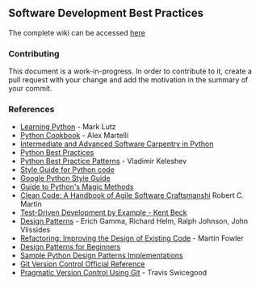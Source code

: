 ## Software Development Best Practices

The complete wiki can be accessed [here](https://github.com/trein/dev-best-practices/wiki)

### Contributing
This document is a work-in-progress. In order to contribute to it, create a pull request with your change and add the motivation in the summary of your commit.

### References

- [Learning Python](http://www.amazon.ca/Learning-Python-Mark-Lutz/dp/1449355730) - Mark Lutz
- [Python Cookbook](http://www.amazon.ca/Python-Cookbook-Alex-Martelli/dp/0596001673) - Alex Martelli
- [Intermediate and Advanced Software Carpentry in Python](http://ivory.idyll.org/articles/advanced-swc/)
- [Python Best Practices](http://docs.python-guide.org/en/latest/)
- [Python Best Practice Patterns](http://stevenloria.com/python-best-practice-patterns-by-vladimir-keleshev-notes/) - Vladimir Keleshev
- [Style Guide for Python code](http://www.python.org/dev/peps/pep-0008/)
- [Google Python Style Guide](http://google-styleguide.googlecode.com/svn/trunk/pyguide.html)
- [Guide to Python's Magic Methods](http://www.rafekettler.com/magicmethods.html)
- [Clean Code: A Handbook of Agile Software Craftsmanshi](http://www.amazon.ca/Clean-Code-Handbook-Software-Craftsmanship/dp/0132350882) Robert C. Martin 
- [Test-Driven Development by Example - Kent Beck](http://www.amazon.ca/Test-Driven-Development-By-Example/dp/0321146530)
- [Design Patterns](http://www.amazon.ca/Design-Patterns-Elements-Reusable-Object-Oriented/dp/0201633612) - Erich Gamma, Richard Helm, Ralph Johnson, John Vlissides
- [Refactoring: Improving the Design of Existing Code](http://www.amazon.ca/Refactoring-Improving-Design-Existing-Code/dp/0201485672) - Martin Fowler
- [Design Patterns for Beginners](http://pypix.com/tools-and-tips/design-patterns-beginners/)
- [Sample Python Design Patterns Implementations](https://github.com/faif/python-patterns)
- [Git Version Control Official Reference](http://git-scm.com/)
- [Pragmatic Version Control Using Git](http://pragprog.com/book/tsgit/pragmatic-version-control-using-git) - Travis Swicegood
